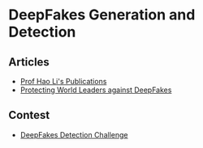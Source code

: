 # DeepFakes Generation and Detection

## Articles
* [Prof Hao Li's Publications](http://www.hao-li.com/Hao_Li/Hao_Li_-_publications.html)
* [Protecting World Leaders against DeepFakes](http://www.hao-li.com/publications/papers/cvpr2019workshopsPWLADF.pdf)

## Contest
* [DeepFakes Detection Challenge](https://www.kaggle.com/c/deepfake-detection-challenge)

